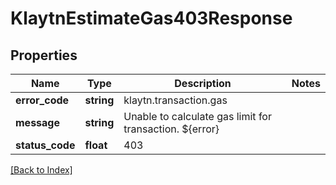# KlaytnEstimateGas403Response

## Properties

Name | Type | Description | Notes
------------ | ------------- | ------------- | -------------
**error_code** | **string** | klaytn.transaction.gas |
**message** | **string** | Unable to calculate gas limit for transaction. ${error} |
**status_code** | **float** | 403 |

[[Back to Index]](../index.md)
